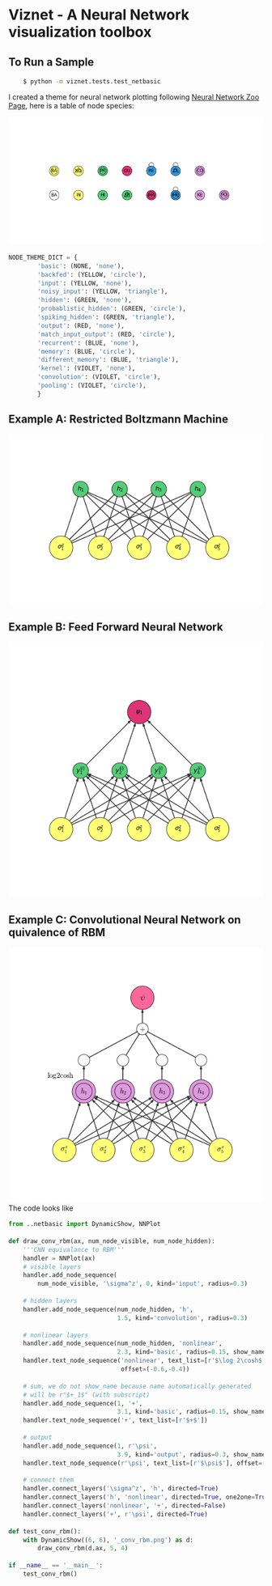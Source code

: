 # Viznet - A Neural Network visualization toolbox

## To Run a Sample
```bash
    $ python -m viznet.tests.test_netbasic
```

I created a theme for neural network plotting following [Neural Network Zoo Page](http://www.asimovinstitute.org/neural-network-zoo/),
here is a table of node species:

![theme_list](docs/images/theme_list.png)


```python
NODE_THEME_DICT = {
        'basic': (NONE, 'none'),
        'backfed': (YELLOW, 'circle'),
        'input': (YELLOW, 'none'),
        'noisy_input': (YELLOW, 'triangle'),
        'hidden': (GREEN, 'none'),
        'probablistic_hidden': (GREEN, 'circle'),
        'spiking_hidden': (GREEN, 'triangle'),
        'output': (RED, 'none'),
        'match_input_output': (RED, 'circle'),
        'recurrent': (BLUE, 'none'),
        'memory': (BLUE, 'circle'),
        'different_memory': (BLUE, 'triangle'),
        'kernel': (VIOLET, 'none'),
        'convolution': (VIOLET, 'circle'),
        'pooling': (VIOLET, 'circle'),
        }
```

## Example A: Restricted Boltzmann Machine
![theme_list](docs/images/rbm.png)
## Example B: Feed Forward Neural Network
![theme_list](docs/images/feed_forward.png)
## Example C: Convolutional Neural Network on quivalence of RBM
![theme_list](docs/images/conv_rbm.png)
The code looks like
```python
from ..netbasic import DynamicShow, NNPlot

def draw_conv_rbm(ax, num_node_visible, num_node_hidden):
    '''CNN equivalance to RBM'''
    handler = NNPlot(ax)
    # visible layers
    handler.add_node_sequence(
        num_node_visible, '\sigma^z', 0, kind='input', radius=0.3)

    # hidden layers
    handler.add_node_sequence(num_node_hidden, 'h',
                              1.5, kind='convolution', radius=0.3)

    # nonlinear layers
    handler.add_node_sequence(num_node_hidden, 'nonlinear',
                              2.3, kind='basic', radius=0.15, show_name=False)
    handler.text_node_sequence('nonlinear', text_list=[r'$\log 2\cosh$'],
                               offset=(-0.6,-0.4))

    # sum, we do not show_name because name automatically generated
    # will be r"$+_1$" (with subscript)
    handler.add_node_sequence(1, '+',
                              3.1, kind='basic', radius=0.15, show_name=False)
    handler.text_node_sequence('+', text_list=[r'$+$'])

    # output
    handler.add_node_sequence(1, r'\psi',
                              3.9, kind='output', radius=0.3, show_name=False)
    handler.text_node_sequence(r'\psi', text_list=[r'$\psi$'], offset=(0,0.))

    # connect them
    handler.connect_layers('\sigma^z', 'h', directed=True)
    handler.connect_layers('h', 'nonlinear', directed=True, one2one=True)
    handler.connect_layers('nonlinear', '+', directed=False)
    handler.connect_layers('+', r'\psi', directed=True)

def test_conv_rbm():
    with DynamicShow((6, 6), '_conv_rbm.png') as d:
        draw_conv_rbm(d.ax, 5, 4)

if __name__ == '__main__':
    test_conv_rbm()
```
